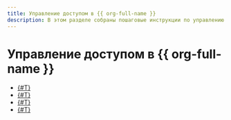 ```yaml
---
title: Управление доступом в {{ org-full-name }}
description: В этом разделе собраны пошаговые инструкции по управлению доступом для {{ org-name }}.
---
```


# Управление доступом в {{ org-full-name }}

* [{#T}](add-org-admin.md)
* [{#T}](add-role.md)
* [{#T}](groups-access-binding.md)
* [{#T}](revoke-role.md)